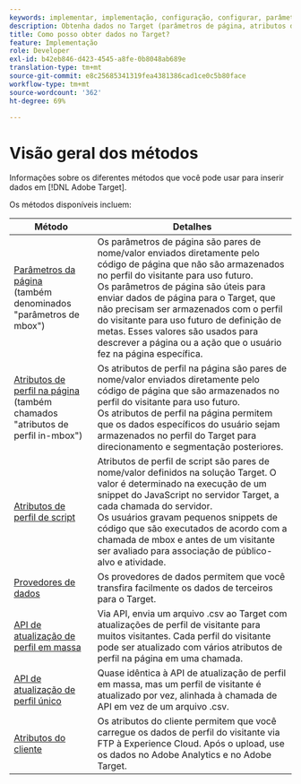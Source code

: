 ```yaml
---
keywords: implementar, implementação, configuração, configurar, parâmetro de página, tomcat, url codificado, atributo de perfil na página, parâmetro mbox, atributos de perfil na página, atributo de perfil de script, API de atualização de perfil em massa, API de atualização de arquivo único, atributos de cliente, provedores de dados, dataprovider, provedor de dados
description: Obtenha dados no Target (parâmetros de página, atributos de perfil, atributos de perfil de script, provedores de dados, APIs de atualização de perfil único e em massa, atributos do cliente).
title: Como posso obter dados no Target?
feature: Implementação
role: Developer
exl-id: b42eb846-d423-4545-a8fe-0b8048ab689e
translation-type: tm+mt
source-git-commit: e8c25685341319fea4381386cad1ce0c5b80face
workflow-type: tm+mt
source-wordcount: '362'
ht-degree: 69%

---
```


# Visão geral dos métodos

Informações sobre os diferentes métodos que você pode usar para inserir dados em [!DNL Adobe Target].

Os métodos disponíveis incluem:

| Método | Detalhes |
| --- | --- |
| [Parâmetros da página](/help/c-implementing-target/c-considerations-before-you-implement-target/c-methods-to-get-data-into-target/page-parameters.md)<br> (também denominados &quot;parâmetros de mbox&quot;) | Os parâmetros de página são pares de nome/valor enviados diretamente pelo código de página que não são armazenados no perfil do visitante para uso futuro.<br>Os parâmetros de página são úteis para enviar dados de página para o Target, que não precisam ser armazenados com o perfil do visitante para uso futuro de definição de metas. Esses valores são usados para descrever a página ou a ação que o usuário fez na página específica. |
| [Atributos de perfil na página](/help/c-implementing-target/c-considerations-before-you-implement-target/c-methods-to-get-data-into-target/in-page-profile-attributes.md)<br> (também chamados &quot;atributos de perfil in-mbox&quot;) | Os atributos de perfil na página são pares de nome/valor enviados diretamente pelo código de página que são armazenados no perfil do visitante para uso futuro.<br>Os atributos de perfil na página permitem que os dados específicos do usuário sejam armazenados no perfil do Target para direcionamento e segmentação posteriores. |
| [Atributos de perfil de script](/help/c-implementing-target/c-considerations-before-you-implement-target/c-methods-to-get-data-into-target/script-profile-attributes.md) | Atributos de perfil de script são pares de nome/valor definidos na solução Target. O valor é determinado na execução de um snippet do JavaScript no servidor Target, a cada chamada do servidor.<br>Os usuários gravam pequenos snippets de código que são executados de acordo com a chamada de mbox e antes de um visitante ser avaliado para associação de público-alvo e atividade. |
| [Provedores de dados](/help/c-implementing-target/c-considerations-before-you-implement-target/c-methods-to-get-data-into-target/data-providers.md) | Os provedores de dados permitem que você transfira facilmente os dados de terceiros para o Target. |
| [API de atualização de perfil em massa](/help/c-implementing-target/c-considerations-before-you-implement-target/c-methods-to-get-data-into-target/bulk-profile-update-api.md) | Via API, envia um arquivo .csv ao Target com atualizações de perfil de visitante para muitos visitantes. Cada perfil do visitante pode ser atualizado com vários atributos de perfil na página em uma chamada. |
| [API de atualização de perfil único](/help/c-implementing-target/c-considerations-before-you-implement-target/c-methods-to-get-data-into-target/single-profile-update-api.md) | Quase idêntica à API de atualização de perfil em massa, mas um perfil de visitante é atualizado por vez, alinhada à chamada de API em vez de um arquivo .csv. |
| [Atributos do cliente](/help/c-implementing-target/c-considerations-before-you-implement-target/c-methods-to-get-data-into-target/customer-attributes.md) | Os atributos do cliente permitem que você carregue os dados de perfil do visitante via FTP à Experience Cloud. Após o upload, use os dados no Adobe Analytics e no Adobe Target. |












